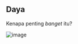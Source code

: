 ## Daya
Kenapa penting *banget* itu?

![image](assets/documentation/images/daya.png)

<style>
.ConnectionPower img {
    width: 400px;
}
@media (max-width : 480px) {
    .ConnectionPower img {
        width: 250px;
    }
}
</style>